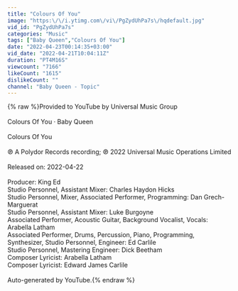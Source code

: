 ```yaml
---
title: "Colours Of You"
image: "https:\/\/i.ytimg.com\/vi\/PgZydUhPa7s\/hqdefault.jpg"
vid_id: "PgZydUhPa7s"
categories: "Music"
tags: ["Baby Queen","Colours Of You"]
date: "2022-04-23T00:14:35+03:00"
vid_date: "2022-04-21T10:04:11Z"
duration: "PT4M16S"
viewcount: "7166"
likeCount: "1615"
dislikeCount: ""
channel: "Baby Queen - Topic"
---
```

{% raw %}Provided to YouTube by Universal Music Group<br /><br />Colours Of You · Baby Queen<br /><br />Colours Of You<br /><br />℗ A Polydor Records recording; ℗ 2022 Universal Music Operations Limited<br /><br />Released on: 2022-04-22<br /><br />Producer: King Ed<br />Studio  Personnel, Assistant  Mixer: Charles Haydon Hicks<br />Studio  Personnel, Mixer, Associated  Performer, Programming: Dan Grech-Marguerat<br />Studio  Personnel, Assistant  Mixer: Luke Burgoyne<br />Associated  Performer, Acoustic  Guitar, Background  Vocalist, Vocals: Arabella Latham<br />Associated  Performer, Drums, Percussion, Piano, Programming, Synthesizer, Studio  Personnel, Engineer: Ed Carlile<br />Studio  Personnel, Mastering  Engineer: Dick Beetham<br />Composer  Lyricist: Arabella Latham<br />Composer  Lyricist: Edward James Carlile<br /><br />Auto-generated by YouTube.{% endraw %}

